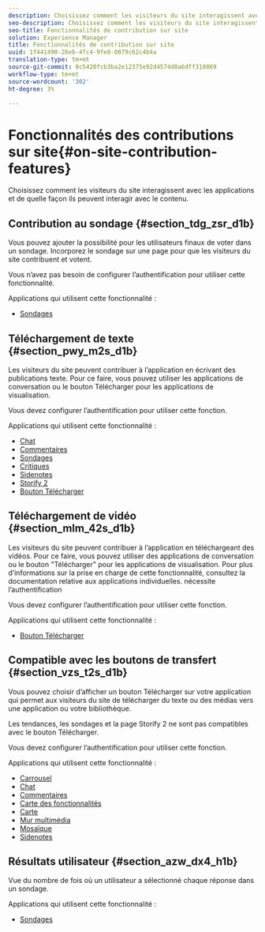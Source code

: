 ```yaml
---
description: Choisissez comment les visiteurs du site interagissent avec les applications et de quelle façon ils peuvent interagir avec le contenu.
seo-description: Choisissez comment les visiteurs du site interagissent avec les applications et de quelle façon ils peuvent interagir avec le contenu.
seo-title: Fonctionnalités de contribution sur site
solution: Experience Manager
title: Fonctionnalités de contribution sur site
uuid: 1f441490-28eb-4fc4-9fe8-0879c62c4b4a
translation-type: tm+mt
source-git-commit: 0c5420fcb3ba2e12375e92d4574d0a6dff310869
workflow-type: tm+mt
source-wordcount: '302'
ht-degree: 3%

---
```



# Fonctionnalités des contributions sur site{#on-site-contribution-features}

Choisissez comment les visiteurs du site interagissent avec les applications et de quelle façon ils peuvent interagir avec le contenu.

## Contribution au sondage {#section_tdg_zsr_d1b}

Vous pouvez ajouter la possibilité pour les utilisateurs finaux de voter dans un sondage. Incorporez le sondage sur une page pour que les visiteurs du site contribuent et votent.

Vous n’avez pas besoin de configurer l’authentification pour utiliser cette fonctionnalité.

Applications qui utilisent cette fonctionnalité :

* [Sondages](../c-about-apps/c-polls-app/c-polls-app.md#c_polls_app)

## Téléchargement de texte {#section_pwy_m2s_d1b}

Les visiteurs du site peuvent contribuer à l’application en écrivant des publications texte. Pour ce faire, vous pouvez utiliser les applications de conversation ou le bouton Télécharger pour les applications de visualisation.

Vous devez configurer l’authentification pour utiliser cette fonction.

Applications qui utilisent cette fonctionnalité :

* [Chat](../c-about-apps/c-chat-app/c-chat-app.md#c_chat_app)
* [Commentaires](/help/using/c-about-apps/c-comments/c-comments.md)
* [Sondages](../c-about-apps/c-polls-app/c-polls-app.md#c_polls_app)
* [Critiques](../c-about-apps/c-reviews-app/c-reviews-app.md#c_reviews_app)
* [Sidenotes](../c-about-apps/c-sidenotes-app/c-sidenotes-app.md#c_sidenotes_app)
* [Storify 2](../c-about-apps/c-storify2/c-storify2.md#c_storify2)
* [Bouton Télécharger](../c-about-apps/c-upload-button-app/c-upload-button-app.md#c_upload_button_app)

## Téléchargement de vidéo {#section_mlm_42s_d1b}

Les visiteurs du site peuvent contribuer à l’application en téléchargeant des vidéos. Pour ce faire, vous pouvez utiliser des applications de conversation ou le bouton &quot;Télécharger&quot; pour les applications de visualisation. Pour plus d’informations sur la prise en charge de cette fonctionnalité, consultez la documentation relative aux applications individuelles. nécessite l’authentification

Vous devez configurer l’authentification pour utiliser cette fonction.

Applications qui utilisent cette fonctionnalité :

* [Bouton Télécharger](../c-about-apps/c-upload-button-app/c-upload-button-app.md#c_upload_button_app)

## Compatible avec les boutons de transfert {#section_vzs_t2s_d1b}

Vous pouvez choisir d’afficher un bouton Télécharger sur votre application qui permet aux visiteurs du site de télécharger du texte ou des médias vers une application ou votre bibliothèque.

Les tendances, les sondages et la page Storify 2 ne sont pas compatibles avec le bouton Télécharger.

Vous devez configurer l’authentification pour utiliser cette fonction.

Applications qui utilisent cette fonctionnalité :

* [Carrousel](../c-about-apps/c-carousel-app/c-carousel-app.md#c_carousel_app)
* [Chat](../c-about-apps/c-chat-app/c-chat-app.md#c_chat_app)
* [Commentaires](/help/using/c-about-apps/c-comments/c-comments.md)
* [Carte des fonctionnalités](../c-about-apps/c-feature-card-app/c-feature-card-app.md#c_feature_card_app)
* [Carte](../c-about-apps/c-map-app/c-map-app.md#c_map_app)
* [Mur multimédia](../c-about-apps/c-media-wall-app/c-media-wall-app.md#c_media_wall_app)
* [Mosaïque](../c-about-apps/c-mosaic-app/c-mosaic-app.md#c_mosaic_app)
* [Sidenotes](../c-about-apps/c-sidenotes-app/c-sidenotes-app.md#c_sidenotes_app)

## Résultats utilisateur {#section_azw_dx4_h1b}

Vue du nombre de fois où un utilisateur a sélectionné chaque réponse dans un sondage.

Applications qui utilisent cette fonctionnalité :

* [Sondages](../c-about-apps/c-polls-app/c-polls-app.md#c_polls_app)

